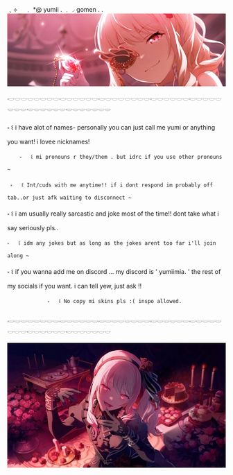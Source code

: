 ﹑⟡ 　﹒ *@ yumii . ﹒◞ gomen . . 
![image alt](ca809f62b34eda60f1f592699cbfb161.jpg)

𓎢𓎟𓎟𓎟𓎟𓎟𓎟𓎟𓎢𓎟𓎟𓎟𓎟𓎟𓎢𓎟𓎟𓎟𓎟𓎟𓎟𓎟𓎢𓎟𓎟𓎟𓎟𓎟𓎢𓎟𓎟𓎟𓎟𓎟𓎟𓎟𓎢𓎟𓎟𓎟𓎟𓎟𓎢𓎟𓎟𓎟𓎟𓎟𓎟 

 ༝   ꒰ i have alot of names- personally you can just call me yumi or anything you want! i lovee nicknames!
 
        ༝   ꒰ mi pronouns r they/them . but idrc if you use other pronouns ~ 

     ༝   ꒰ Int/cuds with me anytime!! if i dont respond im probably off tab..or just afk waiting to disconnect ~
  ༝   ꒰ i am usually really sarcastic and joke most of the time!! dont take what i say seriously pls..
  
    ༝   ꒰ idm any jokes but as long as the jokes arent too far i'll join along ~
   ༝   ꒰ if you wanna add me on discord ... my discord is ' yumiimia. ' the rest of my socials if you want. i can tell yew, just ask !!

                 ༝   ꒰ No copy mi skins pls :( inspo allowed.

𓎢𓎟𓎟𓎟𓎟𓎟𓎟𓎟𓎢𓎟𓎟𓎟𓎟𓎟𓎢𓎟𓎟𓎟𓎟𓎟𓎟𓎟𓎢𓎟𓎟𓎟𓎟𓎟𓎢𓎟𓎟𓎟𓎟𓎟𓎟𓎟𓎢𓎟𓎟𓎟𓎟𓎟𓎢𓎟𓎟𓎟𓎟𓎟𓎟

![image alt](9d18b5448bb32d51fbed4130869d2813.jpg)
